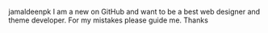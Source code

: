 jamaldeenpk
I am a new on GitHub and want to be a best web designer and theme developer.
For my mistakes please guide me.
Thanks
